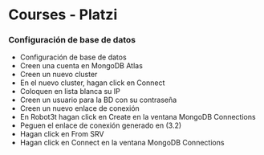 # Courses - Platzi

### Configuración de base de datos

- Configuración de base de datos
- Creen una cuenta en MongoDB Atlas
- Creen un nuevo cluster
- En el nuevo cluster, hagan click en Connect
- Coloquen en lista blanca su IP
- Creen un usuario para la BD con su contraseña
- Creen un nuevo enlace de conexión
- En Robot3t hagan click en Create en la ventana MongoDB Connections
- Peguen el enlace de conexión generado en (3.2)
- Hagan click en From SRV
- Hagan click en Connect en la ventana MongoDB Connections